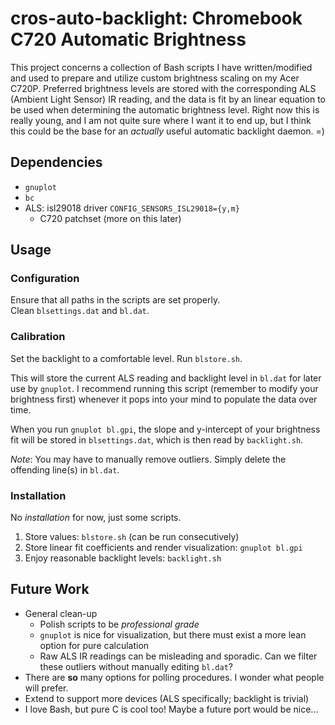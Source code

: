 # cros-auto-backlight: Chromebook C720 Automatic Brightness
This project concerns a collection of Bash scripts I have written/modified and used to prepare
and utilize custom brightness scaling on my Acer C720P. Preferred brightness levels are stored
with the corresponding ALS (Ambient Light Sensor) IR reading, and the data is fit by an
linear equation to be used when determining the automatic brightness level. Right now this is
really young, and I am not quite sure where I want it to end up, but I think this could be the
base for an *actually* useful automatic backlight daemon. =)


## Dependencies
- `gnuplot`
- `bc`
- ALS: isl29018 driver `CONFIG_SENSORS_ISL29018={y,m}`
  - C720 patchset (more on this later)


## Usage

### Configuration
Ensure that all paths in the scripts are set properly.  
Clean `blsettings.dat` and `bl.dat`.

### Calibration
Set the backlight to a comfortable level. Run `blstore.sh`.  

This will store the current ALS reading and backlight level in `bl.dat` for later use by
`gnuplot`. I recommend running this script (remember to modify your brightness first)
whenever it pops into your mind to populate the data over time.  

When you run `gnuplot bl.gpi`, the slope and y-intercept of your brightness fit will
be stored in `blsettings.dat`, which is then read by `backlight.sh`.  

_Note_: You may have to manually remove outliers. Simply delete the offending line(s) in `bl.dat`.

### Installation
No _installation_ for now, just some scripts.  

1. Store values: `blstore.sh` (can be run consecutively)  
2. Store linear fit coefficients and render visualization: `gnuplot bl.gpi`  
3. Enjoy reasonable backlight levels: `backlight.sh`  


## Future Work
- General clean-up
  - Polish scripts to be _professional grade_
  - `gnuplot` is nice for visualization, but there must exist a more lean option for
    pure calculation
  - Raw ALS IR readings can be misleading and sporadic. Can we filter these outliers
    without manually editing `bl.dat`?
- There are **so** many options for polling procedures. I wonder what people will prefer.
- Extend to support more devices (ALS specifically; backlight is trivial)
- I love Bash, but pure C is cool too! Maybe a future port would be nice...
